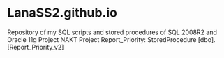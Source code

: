 # LanaSS2.github.io
Repository of my SQL scripts and stored procedures of SQL 2008R2 and Oracle 11g
Project NAKT
Project Report_Priority: StoredProcedure  [dbo].[Report_Priority_v2]  
